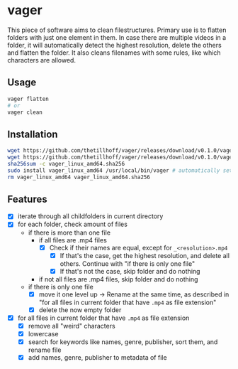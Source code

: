 # vager
This piece of software aims to clean filestructures.
Primary use is to flatten folders with just one element in them.
In case there are multiple videos in a folder, it will automatically detect the highest resolution, delete the others and flatten the folder.
It also cleans filenames with some rules, like which characters are allowed.

## Usage
```sh
vager flatten
# or
vager clean
```

## Installation
```sh
wget https://github.com/thetillhoff/vager/releases/download/v0.1.0/vager_linux_amd64
wget https://github.com/thetillhoff/vager/releases/download/v0.1.0/vager_linux_amd64.sha256
sha256sum -c vager_linux_amd64.sha256
sudo install vager_linux_amd64 /usr/local/bin/vager # automatically sets rwxr-xr-x permissions
rm vager_linux_amd64 vager_linux_amd64.sha256
```


## Features

- [x] iterate through all childfolders in current directory
- [x] for each folder, check amount of files
  - if there is more than one file
    - if all files are .mp4 files
      - [x] Check if their names are equal, except for `_<resolution>.mp4`
        - [x] If that's the case, get the highest resolution, and delete all others. Continue with "if there is only one file"
        - [x] If that's not the case, skip folder and do nothing
    - if not all files are .mp4 files, skip folder and do nothing
  - if there is only one file
    - [x] move it one level up -> Rename at the same time, as described in "for all files in current folder that have `.mp4` as file extension"
    - [x] delete the now empty folder
- [x] for all files in current folder that have `.mp4` as file extension
  - [x] remove all "weird" characters
  - [x] lowercase
  - [x] search for keywords like names, genre, publisher, sort them, and rename file
  - [x] add names, genre, publisher to metadata of file

